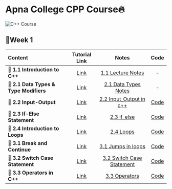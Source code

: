 # Apna College CPP Course🔥

<img src="https://github.com/kishanrajput23/Apna-College-CPP-Course/blob/main/C%2B%2B%20Course.jpg" alt="C++ Course">

## 📌Week 1

| Content  | Tutorial Link |  Notes  |  Code  |
| :------- | :-----------: | :-----: | :----: |
| **🔸 1.1 Introduction to C++**  | [Link](https://www.youtube.com/watch?v=z9bZufPHFLU&list=PLfqMhTWNBTe0b2nM6JHVCnAkhQRGiZMSJ&index=1)  |  [1.1 Lecture Notes](https://github.com/kishanrajput23/Apna-College-CPP-Course/blob/main/Week%201/1.1%20Introduction%20to%20C%2B%2B/1.1%20Lecture%20Notes.pdf)  |  -  |
| **🔸 2.1 Data Types & Type Modifiers**  | [Link](https://www.youtube.com/watch?v=cnT1oW5_ePM&list=PLfqMhTWNBTe0b2nM6JHVCnAkhQRGiZMSJ&index=3)  |  [2.1 Data Types Notes](https://github.com/kishanrajput23/Apna-College-CPP-Course/blob/main/Week%201/2.1%20Data%20Types%20%26%20Type%20Modifiers/2.1%20Data%20Types%20Notes.pdf)  |  -  |
| **🔸 2.2 Input-Output**  | [Link](https://www.youtube.com/watch?v=7dPdMtBX1d8&list=PLfqMhTWNBTe0b2nM6JHVCnAkhQRGiZMSJ&index=4)  |  [2.2 Input_Output in c++](https://github.com/kishanrajput23/Apna-College-CPP-Course/blob/main/Week%201/2.2%20Input-Output/2.2%20Input_Output%20in%20c%2B%2B.pdf)  |  [Code](https://github.com/kishanrajput23/Apna-College-CPP-Course/tree/main/Week%201/2.2%20Input-Output)  |
| **🔸 2.3 If-Else Statement**  | [Link](https://www.youtube.com/watch?v=cyB3HNlQyjY&list=PLfqMhTWNBTe0b2nM6JHVCnAkhQRGiZMSJ&index=5)  |  [2.3 if_else](https://github.com/kishanrajput23/Apna-College-CPP-Course/blob/main/Week%201/2.3%20If-Else%20Statement/2.3%20if_else.pdf)  |  [Code](https://github.com/kishanrajput23/Apna-College-CPP-Course/tree/main/Week%201/2.3%20If-Else%20Statement)  |
| **🔸 2.4 Introduction to Loops**  | [Link](https://www.youtube.com/watch?v=IlIn_D1RT7M&list=PLfqMhTWNBTe0b2nM6JHVCnAkhQRGiZMSJ&index=6)  |  [2.4 Loops](https://github.com/kishanrajput23/Apna-College-CPP-Course/blob/main/Week%201/2.4%20Introduction%20to%20Loops/2.4%20Loops.pdf)  |  [Code](https://github.com/kishanrajput23/Apna-College-CPP-Course/tree/main/Week%201/2.4%20Introduction%20to%20Loops)  |
| **🔸 3.1 Break and Continue**  | [Link](https://www.youtube.com/watch?v=Stf7KBiA1vs&list=PLfqMhTWNBTe0b2nM6JHVCnAkhQRGiZMSJ&index=7)  |  [3.1 Jumps in loops](https://github.com/kishanrajput23/Apna-College-CPP-Course/blob/main/Week%201/3.1%20Break%20and%20Continue/3.1%20Jumpsinloops.pdf)  |  [Code](https://github.com/kishanrajput23/Apna-College-CPP-Course/tree/main/Week%201/3.1%20Break%20and%20Continue)  |
| **🔸 3.2 Switch Case Statement**  | [Link](https://www.youtube.com/watch?v=G80-j_xnE_8&list=PLfqMhTWNBTe0b2nM6JHVCnAkhQRGiZMSJ&index=8)  |  [3.2 Switch Case Statement](https://github.com/kishanrajput23/Apna-College-CPP-Course/blob/main/Week%201/3.2%20Switch%20Case%20Statement/3.2%20Switch-Case%20statement.pdf)  |  [Code](https://github.com/kishanrajput23/Apna-College-CPP-Course/tree/main/Week%201/3.2%20Switch%20Case%20Statement)  |
| **🔸 3.3 Operators in C++**  | [Link](https://www.youtube.com/watch?v=JBgZxnAj4hg&list=PLfqMhTWNBTe0b2nM6JHVCnAkhQRGiZMSJ&index=9)  |  [3.3 Operators](https://github.com/kishanrajput23/Apna-College-CPP-Course/blob/main/Week%201/3.2%20Switch%20Case%20Statement/3.2%20Switch-Case%20statement.pdf)  |  [Code](https://github.com/kishanrajput23/Apna-College-CPP-Course/tree/main/Week%201/3.3%20Operators%20in%20C%2B%2B)  |
